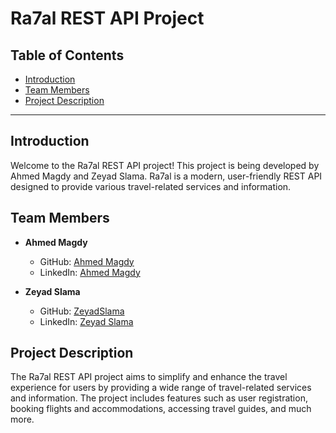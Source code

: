 # Ra7al REST API Project

## Table of Contents
- [Introduction](#introduction)
- [Team Members](#team-members)
- [Project Description](#project-description)

---

## Introduction

Welcome to the Ra7al REST API project! This project is being developed by Ahmed Magdy and Zeyad Slama. Ra7al is a modern, user-friendly REST API designed to provide various travel-related services and information.

## Team Members

- **Ahmed Magdy**
  - GitHub: [Ahmed Magdy](https://github.com/AhmedDR200)
  - LinkedIn: [Ahmed Magdy](https://www.linkedin.com/in/%D9%90%D9%90ahmedmagdy41/)

- **Zeyad Slama**
  - GitHub: [ZeyadSlama](https://github.com/Demo-23home)
  - LinkedIn: [Zeyad Slama](https://www.linkedin.com/in/demo-23home/)

## Project Description

The Ra7al REST API project aims to simplify and enhance the travel experience for users by providing a wide range of travel-related services and information. The project includes features such as user registration, booking flights and accommodations, accessing travel guides, and much more. 
